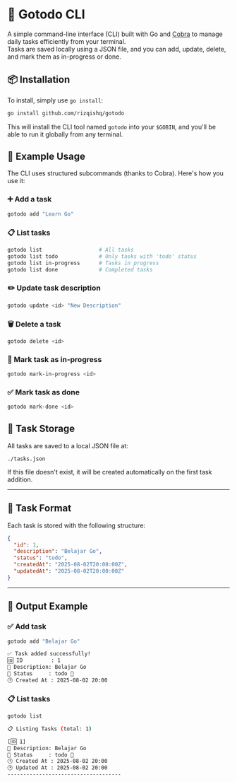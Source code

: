 # 🧠 Gotodo CLI

A simple command-line interface (CLI) built with Go and [Cobra](https://github.com/spf13/cobra) to manage daily tasks efficiently from your terminal.  
Tasks are saved locally using a JSON file, and you can add, update, delete, and mark them as in-progress or done.



## 📦 Installation

To install, simply use `go install`:

```bash
go install github.com/rizqishq/gotodo
```

This will install the CLI tool named `gotodo` into your `$GOBIN`, and you'll be able to run it globally from any terminal.


## 🧪 Example Usage

The CLI uses structured subcommands (thanks to Cobra). Here's how you use it:

### ➕ Add a task

```bash
gotodo add "Learn Go"
```

### 📋 List tasks

```bash
gotodo list                  # All tasks
gotodo list todo             # Only tasks with 'todo' status
gotodo list in-progress      # Tasks in progress
gotodo list done             # Completed tasks
```

### ✏️ Update task description

```bash
gotodo update <id> "New Description"
```

### 🗑️ Delete a task

```bash
gotodo delete <id>
```

### 🚧 Mark task as in-progress

```bash
gotodo mark-in-progress <id>
```

### ✅ Mark task as done

```bash
gotodo mark-done <id>
```


## 📁 Task Storage

All tasks are saved to a local JSON file at:

```
./tasks.json
```

If this file doesn't exist, it will be created automatically on the first task addition.

---

## 📝 Task Format

Each task is stored with the following structure:

```json
{
  "id": 1,
  "description": "Belajar Go",
  "status": "todo",
  "createdAt": "2025-08-02T20:00:00Z",
  "updatedAt": "2025-08-02T20:00:00Z"
}
```

---

## 🧼 Output Example

### ✅ Add task

```bash
gotodo add "Belajar Go"

✅ Task added successfully!
🆔 ID         : 1
📄 Description: Belajar Go
📌 Status     : todo 📝
🕒 Created At : 2025-08-02 20:00
```

### 📋 List tasks

```bash
gotodo list

📋 Listing Tasks (total: 1)

[🆔 1]
📄 Description: Belajar Go
📌 Status     : todo 📝
🕒 Created At : 2025-08-02 20:00
🕒 Updated At : 2025-08-02 20:00
------------------------------------
```